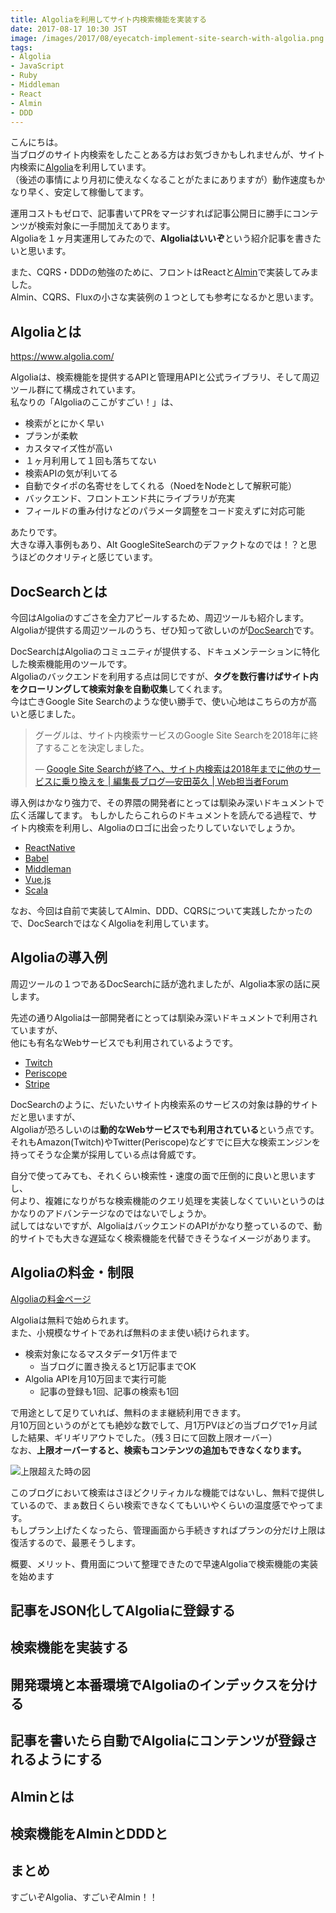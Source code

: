 ```yaml
---
title: Algoliaを利用してサイト内検索機能を実装する
date: 2017-08-17 10:30 JST
image: /images/2017/08/eyecatch-implement-site-search-with-algolia.png
tags:
- Algolia
- JavaScript
- Ruby
- Middleman
- React
- Almin
- DDD
---
```


こんにちは。  
当ブログのサイト内検索をしたことある方はお気づきかもしれませんが、サイト内検索に[Algolia](https://www.algolia.com/)を利用しています。  
（後述の事情により月初に使えなくなることがたまにありますが）動作速度もかなり早く、安定して稼働してます。  

運用コストもゼロで、記事書いてPRをマージすれば記事公開日に勝手にコンテンツが検索対象に一手間加えてあります。  
Algoliaを１ヶ月実運用してみたので、**Algoliaはいいぞ**という紹介記事を書きたいと思います。  

また、CQRS・DDDの勉強のために、フロントはReactと[Almin](https://github.com/almin/almin)で実装してみました。  
Almin、CQRS、Fluxの小さな実装例の１つとしても参考になるかと思います。

<!--more-->

Algoliaとは
---------------------------------------
https://www.algolia.com/

Algoliaは、検索機能を提供するAPIと管理用APIと公式ライブラリ、そして周辺ツール群にて構成されています。  
私なりの「Algoliaのここがすごい！」は、

* 検索がとにかく早い
* プランが柔軟
* カスタマイズ性が高い
* １ヶ月利用して１回も落ちてない
* 検索APIの気が利いてる
* 自動でタイポの名寄せをしてくれる（NoedをNodeとして解釈可能）
* バックエンド、フロントエンド共にライブラリが充実
* フィールドの重み付けなどのパラメータ調整をコード変えずに対応可能

あたりです。  
大きな導入事例もあり、Alt GoogleSiteSearchのデファクトなのでは！？と思うほどのクオリティと感じています。

DocSearchとは
---------------------------------------
今回はAlgoliaのすごさを全力アピールするため、周辺ツールも紹介します。  
Algoliaが提供する周辺ツールのうち、ぜひ知って欲しいのが[DocSearch](https://community.algolia.com/docsearch/)です。

DocSearchはAlgoliaのコミュニティが提供する、ドキュメンテーションに特化した検索機能用のツールです。  
Algoliaのバックエンドを利用する点は同じですが、**タグを数行書けばサイト内をクローリングして検索対象を自動収集**してくれます。  
今は亡きGoogle Site Searchのような使い勝手で、使い心地はこちらの方が高いと感じました。

> グーグルは、サイト内検索サービスのGoogle Site Searchを2018年に終了することを決定しました。
>
> &mdash; [Google Site Searchが終了へ、サイト内検索は2018年までに他のサービスに乗り換えを | 編集長ブログ―安田英久 | Web担当者Forum](http://web-tan.forum.impressrd.jp/e/2017/03/28/25352)

導入例はかなり強力で、その界隈の開発者にとっては馴染み深いドキュメントで広く活躍してます。
もしかしたらこれらのドキュメントを読んでる過程で、サイト内検索を利用し、Algoliaのロゴに出会ったりしていないでしょうか。

* [ReactNative](https://facebook.github.io/react-native/)
* [Babel](https://babeljs.io/)
* [Middleman](https://middlemanapp.com/basics/install/)
* [Vue.js](http://vuejs.org/v2/guide/)
* [Scala](http://docs.scala-lang.org/)

なお、今回は自前で実装してAlmin、DDD、CQRSについて実践したかったので、DocSearchではなくAlgoliaを利用しています。

Algoliaの導入例
---------------------------------------
周辺ツールの１つであるDocSearchに話が逸れましたが、Algolia本家の話に戻します。

先述の通りAlgoliaは一部開発者にとっては馴染み深いドキュメントで利用されていますが、  
他にも有名なWebサービスでも利用されているようです。

* [Twitch](https://www.twitch.tv/)
* [Periscope](https://www.pscp.tv/)
* [Stripe](https://stripe.com/jp)

DocSearchのように、だいたいサイト内検索系のサービスの対象は静的サイトだと思いますが、  
Algoliaが恐ろしいのは**動的なWebサービスでも利用されている**という点です。  
それもAmazon(Twitch)やTwitter(Periscope)などすでに巨大な検索エンジンを持ってそうな企業が採用している点は脅威です。

自分で使ってみても、それくらい検索性・速度の面で圧倒的に良いと思いますし、  
何より、複雑になりがちな検索機能のクエリ処理を実装しなくていいというのはかなりのアドバンテージなのではないでしょうか。  
試してはないですが、AlgoliaはバックエンドのAPIがかなり整っているので、動的サイトでも大きな遅延なく検索機能を代替できそうなイメージがあります。

Algoliaの料金・制限
---------------------------------------
[Algoliaの料金ページ](https://www.algolia.com/pricing)

Algoliaは無料で始められます。  
また、小規模なサイトであれば無料のまま使い続けられます。

* 検索対象になるマスタデータ1万件まで
  * 当ブログに置き換えると1万記事までOK
* Algolia APIを月10万回まで実行可能
  * 記事の登録も1回、記事の検索も1回

で用途として足りていれば、無料のまま継続利用できます。  
月10万回というのがとても絶妙な数でして、月1万PVほどの当ブログで1ヶ月試した結果、ギリギリアウトでした。（残３日にて回数上限オーバー）  
なお、**上限オーバーすると、検索もコンテンツの追加もできなくなります。**

![上限超えた時の図](/images/2017/08/algolia-search-limit-exceeded.png)

このブログにおいて検索はさほどクリティカルな機能ではないし、無料で提供しているので、まぁ数日くらい検索できなくてもいいやくらいの温度感でやってます。  
もしプラン上げたくなったら、管理画面から手続きすればプランの分だけ上限は復活するので、最悪そうします。

概要、メリット、費用面について整理できたので早速Algoliaで検索機能の実装を始めます

記事をJSON化してAlgoliaに登録する
---------------------------------------

検索機能を実装する
---------------------------------------

開発環境と本番環境でAlgoliaのインデックスを分ける
---------------------------------------

記事を書いたら自動でAlgoliaにコンテンツが登録されるようにする
---------------------------------------

Alminとは
---------------------------------------

検索機能をAlminとDDDと
---------------------------------------

まとめ
---------------------------------------

すごいぞAlgolia、すごいぞAlmin！！
